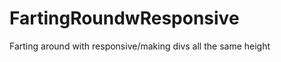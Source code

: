 FartingRoundwResponsive
=======================

Farting around with responsive/making divs all the same height
